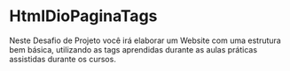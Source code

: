 # HtmlDioPaginaTags
Neste Desafio de Projeto você irá elaborar um Website com uma estrutura bem básica, utilizando as tags aprendidas durante as aulas práticas assistidas durante os cursos.
